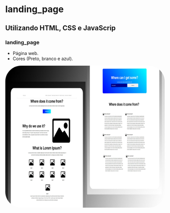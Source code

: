 
# landing_page
## Utilizando HTML, CSS e JavaScrip
### landing_page

- Página web.
- Cores (Preto, branco e azul).
<img align="right" alt="CALCULADORA-pic" height="450" style="border-radius:50px;" src="https://github.com/JVOA02/landing_page/blob/main/ladingpage/preview-000.png">
